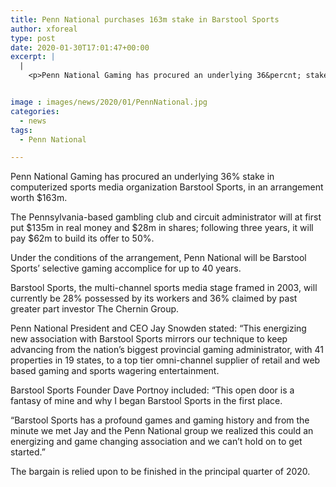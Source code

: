 ```yaml
---
title: Penn National purchases 163m stake in Barstool Sports
author: xforeal 
type: post
date: 2020-01-30T17:01:47+00:00
excerpt: |
  |
    <p>Penn National Gaming has procured an underlying 36&percnt; stake in computerized sports media organization Barstool Sports, in an arrangement worth $163m </p>


image : images/news/2020/01/PennNational.jpg
categories:
  - news
tags:
  - Penn National

---
```

Penn National Gaming has procured an underlying 36% stake in computerized sports media organization Barstool Sports, in an arrangement worth $163m.

The Pennsylvania-based gambling club and circuit administrator will at first put $135m in real money and $28m in shares; following three years, it will pay $62m to build its offer to 50%.

Under the conditions of the arrangement, Penn National will be Barstool Sports’ selective gaming accomplice for up to 40 years.

Barstool Sports, the multi-channel sports media stage framed in 2003, will currently be 28% possessed by its workers and 36% claimed by past greater part investor The Chernin Group.

Penn National President and CEO Jay Snowden stated: “This energizing new association with Barstool Sports mirrors our technique to keep advancing from the nation’s biggest provincial gaming administrator, with 41 properties in 19 states, to a top tier omni-channel supplier of retail and web based gaming and sports wagering entertainment.

Barstool Sports Founder Dave Portnoy included: “This open door is a fantasy of mine and why I began Barstool Sports in the first place.

“Barstool Sports has a profound games and gaming history and from the minute we met Jay and the Penn National group we realized this could an energizing and game changing association and we can’t hold on to get started.”

The bargain is relied upon to be finished in the principal quarter of 2020.